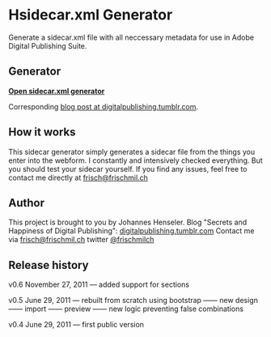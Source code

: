 Hsidecar.xml Generator
=====================

Generate a sidecar.xml file with all neccessary metadata for use in Adobe Digital Publishing Suite.

Generator
---------

**[Open sidecar.xml generator](http://projects.nordsueddesign.de/sidecarxml)**

Corresponding [blog post at digitalpublishing.tumblr.com](http://digitalpublishing.tumblr.com/post/22840186141/sidecar-xml-generator-new-version).


How it works
------------

This sidecar generator simply generates a sidecar file from the things you enter into the webform. I constantly and intensively checked everything. But you should test your sidecar yourself. If you find any issues, feel free to contact me directly at frisch@frischmil.ch


Author
------

This project is brought to you by Johannes Henseler.
Blog "Secrets and Happiness of Digital Publishing": [digitalpublishing.tumblr.com](http://digitalpublishing.tumblr.com)
Contact me via [frisch@frischmil.ch](mailto:frischmilch@gmail.com)
twitter [@frischmilch](http://twitter.com/frischmilch)


Release history
---------------

v0.6 November 27, 2011
— added support for sections

v0.5 June 29, 2011
— rebuilt from scratch using bootstrap
—— new design
—— import
—— preview
—— new logic preventing false combinations

v0.4 June 29, 2011
— first public version